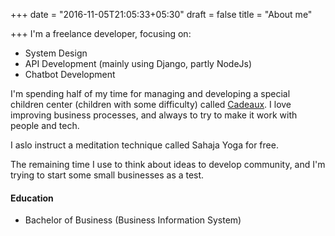 +++
date = "2016-11-05T21:05:33+05:30"
draft = false
title = "About me"

+++
I'm a freelance developer, focusing on:

*   System Design
*   API Development (mainly using Django, partly NodeJs)
*   Chatbot Development

I'm spending half of my time for managing and developing a special children center (children with some difficulty) called [Cadeaux](https://www.facebook.com/thamvantamlydanang). I love improving business processes, and always to try to make it work with people and tech.

I aslo instruct a meditation technique called Sahaja Yoga for free.

The remaining time I use to think about ideas to develop community, and I'm trying to start some small businesses as a test.

#### Education

*   Bachelor of Business (Business Information System)